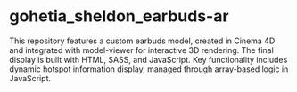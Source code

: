 # gohetia_sheldon_earbuds-ar
This repository features a custom earbuds model, created in Cinema 4D and integrated with model-viewer for interactive 3D rendering. The final display is built with HTML, SASS, and JavaScript. Key functionality includes dynamic hotspot information display, managed through array-based logic in JavaScript.
